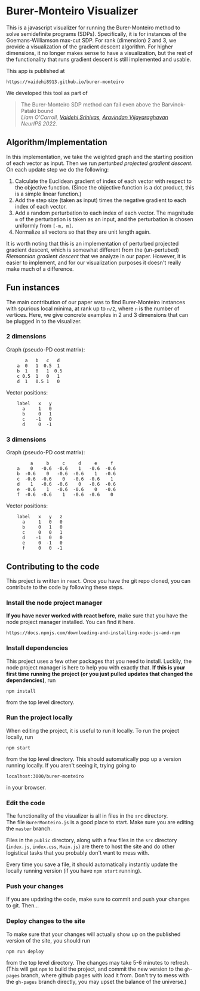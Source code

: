 # Burer-Monteiro Visualizer

This is a javascript visualizer for running the Burer-Monteiro method to solve semidefinite programs (SDPs).
Specifically, it is for instances of the Goemans-Williamson max-cut SDP.  For rank (dimension) 2 and 3, we provide 
a visualization of the gradient descent algorithm.  For higher dimensions, it no longer makes sense 
to have a visualization, but the rest of the functionality that runs gradient descent is still 
implemented and usable.

This app is published at 

    https://vaidehi8913.github.io/burer-monteiro

We developed this tool as part of 
> The Burer-Monteiro SDP method can fail even above the Barvinok-Pataki bound  
> *Liam O'Carroll, [Vaidehi Srinivas](vaidehi8913.github.io), [Aravindan Vijayaraghavan](users.cs.northwestern.edu/~aravindv/)*  
> *NeurIPS 2022.*

## Algorithm/Implementation 

In this implementation, we take the weighted graph and the starting position of each vector
as input.  Then we run *perturbed projected gradient descent*.  On each update step we do the following:

1. Calculate the Euclidean gradient of index of each vector with respect to the objective
function.  (Since the objective function is a dot product, this is a simple linear 
function.)
2. Add the step size (taken as input) times the negative gradient to each index of each vector.
3. Add a random perturbation to each index of each vector.  The magnitude `m` of the 
perturbation is taken as an input, and the perturbation is chosen uniformly from `[-m, m]`.
4. Normalize all vectors so that they are unit length again.

It is worth noting that this is an implementation of perturbed projected gradient descent, which is somewhat different from the (un-pertubed) *Riemannian gradient descent* that we analyze in our paper.  However, it is easier to implement, and for our visualization purposes it doesn't really make much of a difference.

## Fun instances

The main contribution of our paper was to find Burer-Monteiro instances with spurious local minima, at rank up to ``n/2``, where ``n`` is the number of vertices.  Here, we give concrete examples in 2 and 3 dimensions that can be plugged in to the visualizer.

### 2 dimensions

Graph (pseudo-PD cost matrix):
```
       a   b   c   d
    a  0   1  0.5  1
    b  1   0   1  0.5
    c 0.5  1   0   1
    d  1   0.5 1   0
```

Vector positions:
```
    label   x   y
      a     1   0
      b     0   1
      c    -1   0
      d     0  -1
```

### 3 dimensions

Graph (pseudo-PD cost matrix):
```
         a     b     c     d     e     f
    a    0   -0.6  -0.6    1   -0.6  -0.6
    b  -0.6    0   -0.6  -0.6    1   -0.6
    c  -0.6  -0.6    0   -0.6  -0.6    1
    d    1   -0.6  -0.6    0   -0.6  -0.6
    e  -0.6    1   -0.6  -0.6    0   -0.6
    f  -0.6  -0.6    1   -0.6  -0.6    0
```

Vector positions:
```
    label   x   y   z
      a     1   0   0
      b     0   1   0
      c     0   0   1
      d    -1   0   0
      e     0  -1   0
      f     0   0  -1
```

## Contributing to the code

This project is written in `react`.  Once you have the git repo cloned, you can contribute to 
the code by following these steps.

### Install the node project manager

**If you have never worked with react before**, make sure that you have the node project 
manager installed.  You can find it here.

    https://docs.npmjs.com/downloading-and-installing-node-js-and-npm

### Install dependencies

This project uses a few other packages that you need to install.  Luckily, the node
project manager is here to help you with exactly that.  **If this is your first time** 
**running the project (or you just pulled updates that changed the dependencies)**, run

    npm install

from the top level directory.

### Run the project locally

When editing the project, it is useful to run it locally.  To run the project
locally, run 

    npm start

from the top level directory.  This should automatically pop up a version 
running locally.  If you aren't seeing it, trying going to 

    localhost:3000/burer-monteiro

in your browser.

### Edit the code

The functionality of the visualizer is all in files in the `src` directory.  
The file `BurerMonteiro.js` is a good place to start.  Make sure you are editing
the `master` branch.

Files in the `public` directory, along with a few files in the `src` directory
(`index.js`, `index.css`, `Main.js`) are there to host the site and do other
logistical tasks that you probably don't want to mess with.

Every time you save a file, it should automatically instantly update the locally
running version (if you have `npm start` running).

### Push your changes

If you are updating the code, make sure to commit and push your changes to 
git. Then...

### Deploy changes to the site

To make sure that your changes will actually show up on the published version
of the site, you should run 

    npm run deploy

from the top level directory.  The changes may take 5-6 minutes to refresh.
(This will get `npm` to build the project, and commit the new version to 
the `gh-pages` branch, where github pages with load it from.  Don't try to 
mess with the `gh-pages` branch directly, you may upset the balance of the
universe.)
